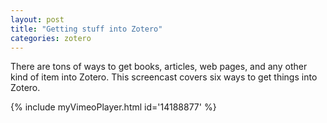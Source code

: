 ```yaml
---
layout: post
title: "Getting stuff into Zotero"
categories: zotero
---
```


There are tons of ways to get books, articles, web pages, and any other kind of item into Zotero. This screencast covers six ways to get things into Zotero.

{% include myVimeoPlayer.html id='14188877' %}
